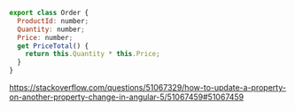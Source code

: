 ```javascript
export class Order {
  ProductId: number;
  Quantity: number;
  Price: number;
  get PriceTotal() {
    return this.Quantity * this.Price;
  }
}
```

https://stackoverflow.com/questions/51067329/how-to-update-a-property-on-another-property-change-in-angular-5/51067459#51067459
